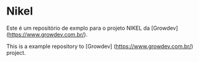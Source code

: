# Nikel

Este é um repositório de exmplo para o projeto NIKEL da [Growdev] (https://www.growdev.com.br/).

This is a example repository to [Growdev] (https://www.growdev.com.br/) project.
